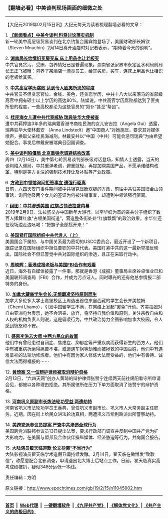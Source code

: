 ### 【翻墙必看】中美谈判现场画面的细微之处
------------------------

<p>
 【大纪元2019年02月15日讯】大纪元每天为读者梳理翻墙必看的文章：
</p>
<p>
 1.
 <b>
  <a href="http://www.epochtimes.com/gb/19/2/14/n11045020.htm" rel="noopener noreferrer" target="_blank">
   【新闻看点】中美今谈判 料将讨论落实机制
  </a>
 </b>
 <br/>
 新一轮美中高层级贸易谈判在北京钓鱼台国宾馆登场了，美国财政部长姆钦（Steven Mnuchin）2月14日离开酒店时对记者表示，“期待着今天的谈判”。
</p>
<p>
 2.
 <b>
  <a href="http://www.epochtimes.com/gb/19/2/14/n11045333.htm" rel="noopener noreferrer" target="_blank">
   湖南局长给情妇买房买车 床上用品也让老板买
  </a>
 </b>
 <br/>
 中共官员贪污、受贿、包养情妇已是普遍现象。湖南省张家界市永定区水利局前局长王正飞被曝：包养了某酒店一漂亮员工，给其买房、买车，连床上用品也让相识的老板给其买。
</p>
<p>
 3.
 <b>
  <a href="http://www.epochtimes.com/gb/19/2/14/n11045364.htm" rel="noopener noreferrer" target="_blank">
   中共高官学历腐败 达到令人匪夷所思的程度
  </a>
 </b>
 <br/>
 中共官员不但贪恋官位、金钱、美色，还贪恋学历，中共十八大以来落马的省部级高官中拥有硕士以上学历的高达80%。陆媒说，中共高官学历腐败都达到了匪夷所思的程度，一些高校都沦为这些官员的“奴仆”甚至“帮凶”。
</p>
<p>
 4.
 <b>
  <a href="http://www.epochtimes.com/gb/19/2/14/n11045344.htm" rel="noopener noreferrer" target="_blank">
   桂民海女儿遭中共代表威胁 瑞典驻华大使被查
  </a>
 </b>
 <br/>
 遭中共羁押逾3年多的瑞典籍香港书商桂民海的女儿安吉拉（Angela Gui）透露，瑞典驻华大使林戴安 （Anna Lindstedt）邀“中国商人”对她施压，要求其对媒体噤声，换取父亲桂民海减刑。林戴安并以“中国（中共）可能会惩罚瑞典”为由希望她配合。事发后林戴安被瑞典召回国调查。
</p>
<p>
 5.
 <b>
  <a href="http://www.epochtimes.com/gb/19/2/14/n11045171.htm" rel="noopener noreferrer" target="_blank">
   美中谈判陷僵局 北京重弹老调避结构改革
  </a>
 </b>
 <br/>
 周四（2月14日），美中第七轮贸易谈判部长级对话登场，知情人士透露，当天的谈判陷入僵局，中共重弹老调，避重就轻，再提加购美国产品，不愿承诺结构改革，特别是美方关注的强制技术转让及补贴等产业政策。
</p>
<p>
 6.
 <b>
  <a href="http://www.epochtimes.com/gb/19/2/14/n11045588.htm" rel="noopener noreferrer" target="_blank">
   方政到中领馆询问拒签事宜 遭强行驱离
  </a>
 </b>
 <br/>
 日前，六四天安门事件期间被中共坦克压断双腿的方政，前往中共驻美国旧金山领事馆，询问他及两个女儿的签证为何被注销事宜，却遭到中领馆强行驱离。
</p>
<p>
 7.
 <b>
  <a href="http://www.epochtimes.com/gb/19/2/14/n11043665.htm" rel="noopener noreferrer" target="_blank">
   组图：中共渗透美国 红旗占领法拉盛内幕
  </a>
 </b>
 <br/>
 2019年2月9日，法拉盛举办中国新年大游行。以李华红为首的亲共分子组织了数百人挥舞红旗“占领美国街道”，营造整条街处处“红旗飘飘”的政治效果，李华红还在现场边走边吆喝：“把旗子全部摇开来！”
</p>
<p>
 8.
 <b>
  <a href="http://www.epochtimes.com/gb/19/2/13/n11042844.htm" rel="noopener noreferrer" target="_blank">
   美国紧盯国际组织中共代言人（上）
  </a>
 </b>
 <br/>
 美国国会下属的、与中国关系最为密切的USCC委员会，最近开设了一个新项目，跟踪记录在国际组织中担任要职的中共代表。美国盯紧中共的这一最新举措反映出，国际社会不但已警觉中共对国际组织的渗透，且正在采取行动中。
</p>
<p>
 9.
 <b>
  <a href="http://www.epochtimes.com/gb/19/2/14/n11045470.htm" rel="noopener noreferrer" target="_blank">
   周晓辉：香港成报老板与美国FBI合作有戏看
  </a>
 </b>
 <br/>
 近日，海外有自媒体披露了一件事，那就是香港《成报》董事局主席谷卓恒业已和美国联邦调查局（FBI）合作，并成为污点证人。同时曝光的还有他总参情报二部特务的身份。
</p>
<p>
 10.
 <b>
  <a href="http://www.epochtimes.com/gb/19/2/14/n11045532.htm" rel="noopener noreferrer" target="_blank">
   加拿大藏裔学生会长:无惧霸凌坚持原则而生
  </a>
 </b>
 <br/>
 加拿大多伦多大学士嘉堡校区上周选出首位来自西藏的学生会长齐美拉姆（Chemi Lhamo），引发中国留学生不满，在网络上发起“罢免”行动。齐美拉姆对自由亚洲电台表示，她不会沮丧、放弃，将坚持自我价值和原则。关注宗教自由和人权的机构负责人则说，这是霸凌行为，中共政治势力企图影响加拿大校园，令人感到愤怒和不安。
</p>
<p>
 11.
 <b>
  <a href="http://www.epochtimes.com/gb/19/2/13/n11042473.htm" rel="noopener noreferrer" target="_blank">
   感恩李洪志大师 中西方民众的故事
  </a>
 </b>
 <br/>
 他们中有曾经患过自闭症、焦虑症、抑郁症等严重疾病而获得新生的西方人，他们中有被重病折磨得痛苦不堪，或遭遇车祸等劫难而被拯救的中国百姓，他们中有遇难呈祥的法轮功修炼者。他们中有因为家人修炼大法而受益的，他们中有善待、诚信大法而得福报的⋯⋯
</p>
<p>
 12.
 <b>
  <a href="http://www.epochtimes.com/gb/19/2/14/n11045278.htm" rel="noopener noreferrer" target="_blank">
   黄琦案 又一位辩护律师被取消辩护资格
  </a>
 </b>
 <br/>
 2月13日，“六四天网”创办人黄琦的辩护律师张赞宁连续两天前往绵阳看守所申请会见，都被以各种理由拒绝。其所属律所在压力下单方面取消了张赞宁的辩护资格。
</p>
<p>
 13.
 <b>
  <a href="http://www.epochtimes.com/gb/19/2/14/n11044815.htm" rel="noopener noreferrer" target="_blank">
   河南巩义原副市长炼法轮功受益 两遭劫持
  </a>
 </b>
 <br/>
 河南省巩义市法轮功学员王香典，曾任巩义市副市长、巩义市人大常务副主任职务。近期，因在街上给民众讲法轮功真相，两遭巩义市紫荆路派出所警察劫持。
</p>
<p>
 14.
 <b>
  <a href="http://www.epochtimes.com/gb/19/2/14/n11044682.htm" rel="noopener noreferrer" target="_blank">
   美跨党派参议员提案 严查中共渗透全球行为
  </a>
 </b>
 <br/>
 美国跨党派联邦参议员13日提出法案，要求行政部门调查并反制中国共产党为扩大影响力，在美国与盟邦及合作伙伴操纵媒体、经济胁迫等行为，并向国会报告。
</p>
<p>
 15.
 <b>
  <a href="http://www.epochtimes.com/gb/19/2/14/n11044437.htm" rel="noopener noreferrer" target="_blank">
   大陆演员翟天临道歉 论文抄袭“不当行为”
  </a>
 </b>
 <br/>
 大陆影视演员翟天临学术造假丑闻持续发酵。2月14日，翟天临在微博发“致歉信”，称愿意配合北影调查，申请退出北大博士后站点工作。日前，翟天临真实高考成绩被扒，疑似348分远低一本线。
</p>
<p>
 责任编辑：方明
</p>

原文链接：http://www.epochtimes.com/gb/19/2/15/n11045902.htm


------------------------
#### [首页](https://github.com/gfw-breaker/banned-news/blob/master/README.md) &nbsp;|&nbsp; [Web代理](https://github.com/labour-camp/helloworld) &nbsp;|&nbsp; [一键翻墙软件](https://github.com/gfw-breaker/nogfw/blob/master/README.md) &nbsp;| [《九评共产党》](https://github.com/gfw-breaker/9ping.md/blob/master/README.md#九评之一评共产党是什么) | [《解体党文化》](https://github.com/gfw-breaker/jtdwh.md/blob/master/README.md) | [《共产主义的终极目的》](https://github.com/gfw-breaker/gczydzjmd.md/blob/master/README.md)

